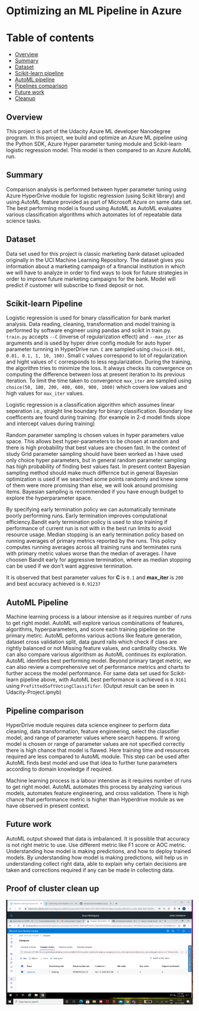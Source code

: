 # Optimizing an ML Pipeline in Azure

Table of contents
=================

<!--ts-->
  * [Overview](##overview)
  * [Summary](##summary)
  * [Dataset](##Dataset)
  * [Scikit-learn pipeline](##scikit-learn-pipeline)
  * [AutoML pipeline](##autoML-pipeline)
  * [Pipelines comparison](##pipeline-comparison)
  * [Future work](##future-work)
  * [Cleanup](##proof-of-cluster-clean-up)
<!--te-->

## Overview
This project is part of the Udacity Azure ML developer Nanodegree program. In this project, we build and optimize an Azure ML pipeline using the Python SDK, Azure Hyper parameter tuning module and Scikit-learn logistic regression model. This model is then compared to an Azure AutoML run. 

## Summary
Comparison analysis is performed between hyper parameter tuning using Azure HyperDrive module for logistic regression (using Scikit library) and using AutoML feature provided as part of Microsoft Azure on same data set.
The best performing model is found using AutoML as AutoML evaluates various classification algorithms which automates lot of repeatable data science tasks.

## Dataset
Data set used for this project is classic marketing bank dataset uploaded originally in the UCI Machine Learning Repository. The dataset gives you information about a marketing campaign of a financial institution in which we will have to analyze in order  to find ways to look for future strategies in order to improve future marketing campaigns for the bank. Model will predict if customer will subscribe to fixed deposit or not.

## Scikit-learn Pipeline
Logistic regression is used for binary classification for bank market analysis. Data reading, cleaning, transformation and model training is performed by software engineer using pandas and scikit in train.py. `train.py` accepts `--C` (inverse of regularization effect) and `--max_iter` as arguments and is used by hyper drive config module for auto hyper parameter turnning in HyperDrive run. `C` are sampled using `choice(0.001, 0.01, 0.1, 1, 10, 100)`. Small `C` values correspond to lot of regularization and hight values of `C` corresponds to less regularization. During the training, the algorithm tries to minimize the loss. It always checks its convergence on computing the difference between loss at present iteration to its previous iteration. To limit the time taken to convergence `max_iter` are sampled using `choice(50, 100, 200, 400, 600, 900, 1000)` which covers low values and high values for `max_iter` values.

Logistic regression is a classification algorithm which assumes linear seperation i.e., straight line boundary for binary classification. Boundary line coefficents are found during training. (for example in 2-d model finds slope and intercept values during training)

Random parameter sampling is chosen values in hyper parameters value space. This allows best hyper-parameters to be chosen at random and there is high probability that best values are chosen fast. In the context of study Grid parameter sampling should have been worked as I have used only choice hyper parameters, but in general random parameter sampling has high probability of finding best values fast. In present context Bayesian sampling method should make much differnce but in general Bayesian optimization is used if we searched some points randomly and knew some of them were more promising than else, we will look around promising items. Bayesian sampling is recommended if you have enough budget to explore the hyperparameter space.

By specifying early termination policy we can automatically terminate poorly performing runs. Early termination improves computational efficiency.Bandit early termination policy is used to stop training if performance of current run is not with in the best run limits to avoid resource usage. Median stopping is an early termination policy based on running averages of primary metrics reported by the runs. This policy computes running averages across all training runs and terminates runs with primary metric values worse than the median of averages. I have choosen Bandit early for aggressive termination, where as median stopping can be used if we don't want aggresive termination.

It is observed that best parameter values for **C** is `0.1` and **max_iter** is `200` and best accuracy achieved is `0.91237`

## AutoML Pipeline
Machine learning process is a labour intensive as it requires number of runs to get right model. AutoML will explore various combinations of features, algorithms, hyperparameters, and score each training pipeline on the primary metirc. AutoML peforms various actions like feature generation, dataset cross validation split, data gaurd rails which check if class are rightly balanced or not Missing feature values, and cardinality checks. We can also compare various algorithsm as AutoML continues its exploration. AutoML identifies best performing model. Beyond primary target metric, we can also review a comprehensive set of performance metrics and charts to further access the model performance. For same data set used for Scikit-learn pipeline above, with AutoML best performance is achieved is `0.9161` using `PrefittedSoftVotingClassififer`. (Output result can be seen in Udacity-Project.ipnyb)

## Pipeline comparison
HyperDrive module requires data science engineer to perform data cleaning, data transformation, feature engineering, select the classifier model, and range of parameter values where search happens. If wrong model is chosen or range of parameter values are not specified correctly there is high chance that model is flawed. Here training time and resources required are less compared to AutoML module. This step can be used after AutoML finds best model and use that idea to further tune parameters according to domain knowledge if required.

Machine learning process is a labour intensive as it requires number of runs to get right model. AutoML automates this process by analyzing various models, automates feature engineering, and cross validation. There is high chance that performance metric is higher than Hyperdrive module as we have observed in present context.

## Future work
AutoML output showed that data is imbalanced. It is possible that accuracy is not right metric to use. Use different metric like F1 score or AOC metric. Understanding how model is making predictions, and how to deploy trained models. By understanding how model is making predictions, will help us in understanding collect right data, able to explain why certain decisions are taken and corrections required if any can be made in collecting data.

## Proof of cluster clean up
![Delete cluster](https://github.com/venkataravikumaralladi/ComparingManualHyperParameterTuningAndAutoMLInAzure/blob/master/DeleteClustersnapshot.png)

